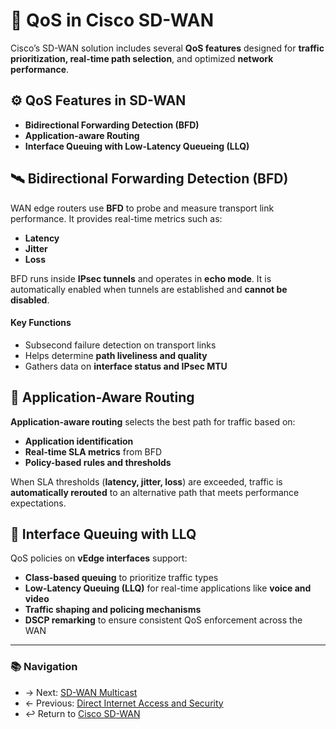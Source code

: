 # 🎯 QoS in Cisco SD-WAN

Cisco’s SD-WAN solution includes several **QoS features** designed for **traffic prioritization, real-time path selection**, and optimized **network performance**.



## ⚙️ QoS Features in SD-WAN
- **Bidirectional Forwarding Detection (BFD)**
- **Application-aware Routing**
- **Interface Queuing with Low-Latency Queueing (LLQ)**


## 🛰️ Bidirectional Forwarding Detection (BFD)

WAN edge routers use **BFD** to probe and measure transport link performance. It provides real-time metrics such as:

- **Latency**
- **Jitter**
- **Loss**

BFD runs inside **IPsec tunnels** and operates in **echo mode**. It is automatically enabled when tunnels are established and **cannot be disabled**.


#### **Key Functions**
- Subsecond failure detection on transport links  
- Helps determine **path liveliness and quality**  
- Gathers data on **interface status and IPsec MTU**  


## 📡 Application-Aware Routing

**Application-aware routing** selects the best path for traffic based on:
- **Application identification**  
- **Real-time SLA metrics** from BFD  
- **Policy-based rules and thresholds**  

When SLA thresholds (**latency, jitter, loss**) are exceeded, traffic is **automatically rerouted** to an alternative path that meets performance expectations.


## 🧃 Interface Queuing with LLQ

QoS policies on **vEdge interfaces** support:
- **Class-based queuing** to prioritize traffic types
- **Low-Latency Queuing (LLQ)** for real-time applications like **voice and video**
- **Traffic shaping and policing mechanisms**
- **DSCP remarking** to ensure consistent QoS enforcement across the WAN


---
### 📚 Navigation
- → Next: [SD-WAN Multicast](./sd-wan-multicast.mdd)
- ← Previous: [Direct Internet Access and Security](./sd-wan-dia-security.md)
- ↩ Return to [Cisco SD-WAN](./README.md)